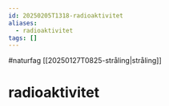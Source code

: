 ```yaml
---
id: 20250205T1318-radioaktivitet
aliases:
  - radioaktivitet
tags: []
---
```


#naturfag [[20250127T0825-stråling|stråling]]

# radioaktivitet
